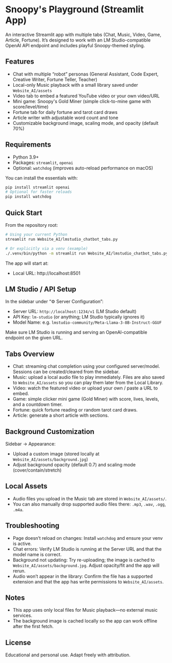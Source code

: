 # Snoopy's Playground (Streamlit App)

An interactive Streamlit app with multiple tabs (Chat, Music, Video, Game, Article, Fortune). It’s designed to work with an LM Studio-compatible OpenAI API endpoint and includes playful Snoopy-themed styling.

## Features

- Chat with multiple “robot” personas (General Assistant, Code Expert, Creative Writer, Fortune Teller, Teacher)
- Local-only Music playback with a small library saved under `Website_AI/assets`
- Video tab to embed a featured YouTube video or your own video/URL
- Mini game: Snoopy's Gold Miner (simple click-to-mine game with score/level/time)
- Fortune tab for daily fortune and tarot card draws
- Article writer with adjustable word count and tone
- Customizable background image, scaling mode, and opacity (default 70%)

## Requirements

- Python 3.9+
- Packages: `streamlit`, `openai`
- Optional: `watchdog` (improves auto-reload performance on macOS)

You can install the essentials with:

```bash
pip install streamlit openai
# Optional for faster reloads
pip install watchdog
```

## Quick Start

From the repository root:

```bash
# Using your current Python
streamlit run Website_AI/lmstudio_chatbot_tabs.py

# Or explicitly via a venv (example)
./.venv/bin/python -m streamlit run Website_AI/lmstudio_chatbot_tabs.py
```

The app will start at:
- Local URL: http://localhost:8501

## LM Studio / API Setup

In the sidebar under “⚙️ Server Configuration”:
- Server URL: `http://localhost:1234/v1` (LM Studio default)
- API Key: `lm-studio` (or anything; LM Studio typically ignores it)
- Model Name: e.g. `lmstudio-community/Meta-Llama-3-8B-Instruct-GGUF`

Make sure LM Studio is running and serving an OpenAI-compatible endpoint on the given URL.

## Tabs Overview

- Chat: streaming chat completion using your configured server/model. Sessions can be created/cleared from the sidebar.
- Music: upload a local audio file to play immediately. Files are also saved to `Website_AI/assets` so you can play them later from the Local Library.
- Video: watch the featured video or upload your own / paste a URL to embed.
- Game: simple clicker mini game (Gold Miner) with score, lives, levels, and a countdown timer.
- Fortune: quick fortune reading or random tarot card draws.
- Article: generate a short article with sections.

## Background Customization

Sidebar → Appearance:
- Upload a custom image (stored locally at `Website_AI/assets/background.jpg`)
- Adjust background opacity (default 0.7) and scaling mode (cover/contain/stretch)

## Local Assets

- Audio files you upload in the Music tab are stored in `Website_AI/assets/`.
- You can also manually drop supported audio files there: `.mp3`, `.wav`, `.ogg`, `.m4a`.

## Troubleshooting

- Page doesn’t reload on changes: Install `watchdog` and ensure your venv is active.
- Chat errors: Verify LM Studio is running at the Server URL and that the model name is correct.
- Background not updating: Try re-uploading; the image is cached to `Website_AI/assets/background.jpg`. Adjust opacity/fit and the app will rerun.
- Audio won’t appear in the library: Confirm the file has a supported extension and that the app has write permissions to `Website_AI/assets`.

## Notes

- This app uses only local files for Music playback—no external music services.
- The background image is cached locally so the app can work offline after the first fetch.

## License

Educational and personal use. Adapt freely with attribution.
